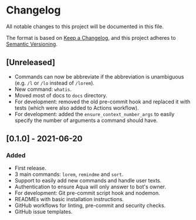 # Changelog
All notable changes to this project will be documented in this file.

The format is based on [Keep a Changelog](https://keepachangelog.com/en/1.0.0/),
and this project adheres to [Semantic Versioning](https://semver.org/spec/v2.0.0.html).

## [Unreleased]
- Commands can now be abbreviate if the abbreviation is unambiguous (e.g. `/l` or `/lo` instead of `/lorem`).
- New command: `whatis`.
- Moved most of docs to `docs` directory.
- For development: removed the old pre-commit hook and replaced it with tests (which were also added to Actions
workflow).
- For development: added the `ensure_context_number_args` to easily specify the number of arguments a command
should have.

## [0.1.0] - 2021-06-20
### Added
- First release.
- 3 main commands: `lorem`, `remindme` and `sort`.
- Support to easily add new commands and handle user texts.
- Authentication to ensure Aqua will only answer to bot's owner.
- For development: Git pre-commit script hook and nodemon.
- READMEs with basic installation instructions.
- GitHub workflows for linting, pre-commit and security checks.
- GitHub issue templates.
